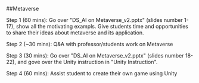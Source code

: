 ##Metaverse 

Step 1 (60 mins): Go over "DS_AI on Metaverse_v2.pptx" (slides number 1-17), show all the motivating exampls. Give students time and opportunities to share their ideas about metaverse and its application.

Step 2 (~30 mins): Q&A with professor/students work on Metaverse

Step 3 (30 mins): Go over "DS_AI on Metaverse_v2.pptx" (slides number 18-22), and gove over the Unity instruction in "Unity Instruction".

Step 4 (60 mins): Assist student to create their own game using Unity

